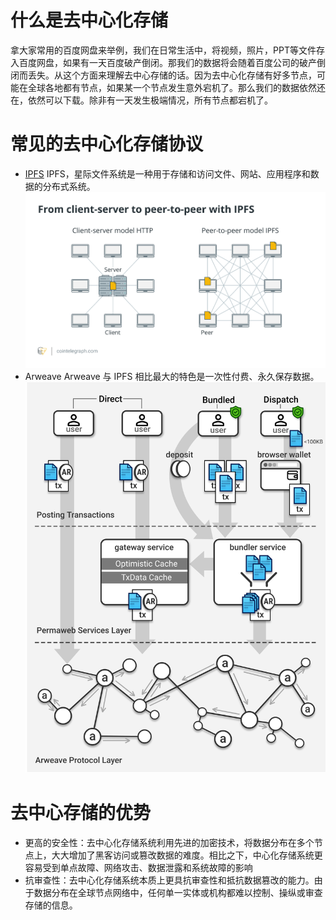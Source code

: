 # 什么是去中心化存储
拿大家常用的百度网盘来举例，我们在日常生活中，将视频，照片，PPT等文件存入百度网盘，如果有一天百度破产倒闭。那我们的数据将会随着百度公司的破产倒闭而丢失。从这个方面来理解去中心存储的话。因为去中心化存储有好多节点，可能在全球各地都有节点，如果某一个节点发生意外宕机了。那么我们的数据依然还在，依然可以下载。除非有一天发生极端情况，所有节点都宕机了。

# 常见的去中心化存储协议
* [IPFS](https://ipfs.tech/)
IPFS，星际文件系统是一种用于存储和访问文件、网站、应用程序和数据的分布式系统。
![ipfs](./images/ipfs.jpg)
* Arweave
Arweave 与 IPFS 相比最大的特色是一次性付费、永久保存数据。
![arweave](./images/arweave.png)

# 去中心存储的优势
* 更高的安全性：去中心化存储系统利用先进的加密技术，将数据分布在多个节点上，大大增加了黑客访问或篡改数据的难度。相比之下，中心化存储系统更容易受到单点故障、网络攻击、数据泄露和系统故障的影响
* 抗审查性：去中心化存储系统本质上更具抗审查性和抵抗数据篡改的能力。由于数据分布在全球节点网络中，任何单一实体或机构都难以控制、操纵或审查存储的信息。
